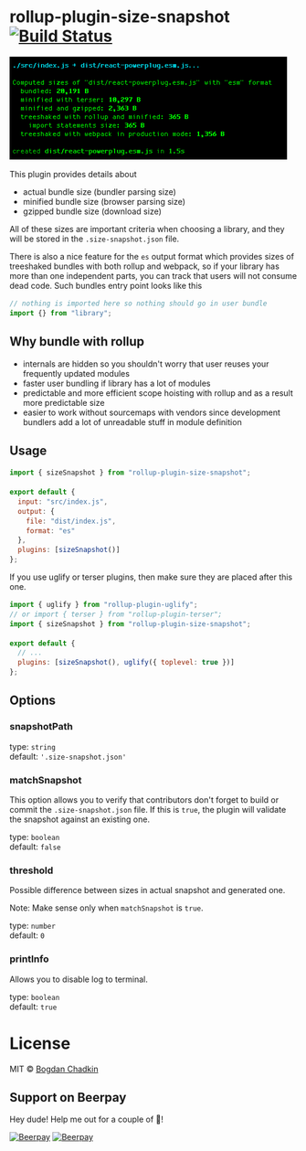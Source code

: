 # rollup-plugin-size-snapshot [![Build Status][travis-img]][travis]

[travis-img]: https://travis-ci.org/TrySound/rollup-plugin-size-snapshot.svg
[travis]: https://travis-ci.org/TrySound/rollup-plugin-size-snapshot

<img src="example1.png" />

This plugin provides details about

* actual bundle size (bundler parsing size)
* minified bundle size (browser parsing size)
* gzipped bundle size (download size)

All of these sizes are important criteria when choosing a library, and they will be stored in the `.size-snapshot.json` file.

There is also a nice feature for the `es` output format which provides sizes of treeshaked bundles with both rollup and webpack, so if your library has more than one independent parts, you can track that users will not consume dead code. Such bundles entry point looks like this

```js
// nothing is imported here so nothing should go in user bundle
import {} from "library";
```

## Why bundle with rollup

* internals are hidden so you shouldn't worry that user reuses your frequently updated modules
* faster user bundling if library has a lot of modules
* predictable and more efficient scope hoisting with rollup and as a result more predictable size
* easier to work without sourcemaps with vendors since development bundlers add a lot of unreadable stuff in module definition

## Usage

```js
import { sizeSnapshot } from "rollup-plugin-size-snapshot";

export default {
  input: "src/index.js",
  output: {
    file: "dist/index.js",
    format: "es"
  },
  plugins: [sizeSnapshot()]
};
```

If you use uglify or terser plugins, then make sure they are placed after this one.

```js
import { uglify } from "rollup-plugin-uglify";
// or import { terser } from "rollup-plugin-terser";
import { sizeSnapshot } from "rollup-plugin-size-snapshot";

export default {
  // ...
  plugins: [sizeSnapshot(), uglify({ toplevel: true })]
};
```

## Options

### snapshotPath

type: `string`  
default: `'.size-snapshot.json'`

### matchSnapshot

This option allows you to verify that contributors don't forget to build or commit the `.size-snapshot.json` file. If this is `true`, the plugin will validate the snapshot against an existing one.

type: `boolean`  
default: `false`

### threshold

Possible difference between sizes in actual snapshot and generated one.

Note: Make sense only when `matchSnapshot` is `true`.

type: `number`  
default: `0`

### printInfo

Allows you to disable log to terminal.

type: `boolean`  
default: `true`

# License

MIT &copy; [Bogdan Chadkin](mailto:trysound@yandex.ru)

## Support on Beerpay

Hey dude! Help me out for a couple of :beers:!

[![Beerpay](https://beerpay.io/TrySound/rollup-plugin-size-snapshot/badge.svg?style=beer-square)](https://beerpay.io/TrySound/rollup-plugin-size-snapshot) [![Beerpay](https://beerpay.io/TrySound/rollup-plugin-size-snapshot/make-wish.svg?style=flat-square)](https://beerpay.io/TrySound/rollup-plugin-size-snapshot?focus=wish)
